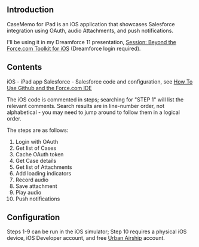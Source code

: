 Introduction
------------

CaseMemo for iPad is an iOS application that showcases Salesforce integration using OAuth, audio Attachments, and push notifications.

I'll be using it in my Dreamforce 11 presentation, [Session: Beyond the Force.com Toolkit for iOS](https://dreamevent.my.salesforce.com/a093000000BtXA1) (Dreamforce login required).


Contents
--------

iOS - iPad app
Salesforce - Salesforce code and configuration, see [How To Use Github and the Force.com IDE](http://blog.sforce.com/sforce/2011/04/how-to-use-git-github-force-com-ide-open-source-labs-apps.html)

The iOS code is commented in steps; searching for "STEP 1" will list the relevant comments. 
Search results are in line-number order, not alphabetical - you may need to jump around to follow them in a logical order.   

The steps are as follows:

1. Login with OAuth
2. Get list of Cases
3. Cache OAuth token
4. Get Case details
5. Get list of Attachments
6. Add loading indicators
7. Record audio
8. Save attachment
9. Play audio
10. Push notifications


Configuration
-------------

Steps 1-9 can be run in the iOS simulator; Step 10 requires a physical iOS device, iOS Developer account, and free [Urban Airship](http://urbanairship.com/) account. 

